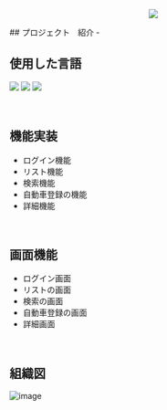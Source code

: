 <p align='center'>
    <img src="https://capsule-render.vercel.app/api?type=waving&color=auto&height=300&section=header&text=自動車のプロジェクト%20&fontSize=50&animation=fadeIn&fontAlignY=38&%20Profile%20or%20any%20Repo%20like%20me!&descAlignY=51&descAlign=62"/>
</p>
## プロジェクト　紹介
- 

<br>

## 使用した言語
<p align='left'>
    <img src="https://img.shields.io/badge/JAVA%20-DD0700.svg?&style=for-the-badge&&logoColor=white"/>
    <img src="https://img.shields.io/badge/swing%20-FF6A00.svg?&style=for-the-badge&&logoColor=white"/>
    <img src="https://img.shields.io/badge/eclipse%20-%23F7DF1E.svg?&style=for-the-badge&&logoColor=white"/>
</p> 

<br>

## 機能実装
- ログイン機能
- リスト機能
- 検索機能
- 自動車登録の機能
- 詳細機能

<br>

## 画面機能
- ログイン画面
- リストの画面
- 検索の画面
- 自動車登録の画面
- 詳細画面

<br>

## 組織図
![image](https://github.com/sangwoo09/Swing/assets/149740298/27950b23-77fe-479f-92e2-960eeead04a0)
